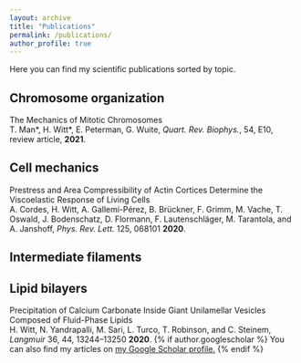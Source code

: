 ```yaml
---
layout: archive
title: "Publications"
permalink: /publications/
author_profile: true
---
```


Here you can find my scientific publications sorted by topic.

## Chromosome organization

The Mechanics of Mitotic Chromosomes  
T. Man*, H. Witt*, E. Peterman, G. Wuite, *Quart. Rev. Biophys.*, 54, E10, review article, **2021**.

## Cell mechanics

Prestress and Area Compressibility of Actin Cortices Determine the Viscoelastic Response of Living Cells  
A. Cordes, H. Witt, A. Gallemí-Pérez, B. Brückner, F. Grimm, M. Vache, T. Oswald, J. Bodenschatz, D. Flormann, F. Lautenschläger, M. Tarantola, and A. Janshoff, *Phys. Rev. Lett.* 125, 068101 **2020**.

## Intermediate filaments

## Lipid bilayers

Precipitation of Calcium Carbonate Inside Giant Unilamellar Vesicles Composed of Fluid-Phase Lipids  
H. Witt, N. Yandrapalli, M. Sari, L. Turco, T. Robinson, and C. Steinem, *Langmuir* 36, 44, 13244–13250 **2020**.
{% if author.googlescholar %}
  You can also find my articles on <u><a href="{{author.googlescholar}}">my Google Scholar profile</a>.</u>
{% endif %}
